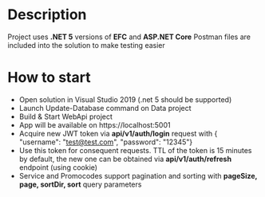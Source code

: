 # Description
Project uses **.NET 5** versions of **EFC** and **ASP.NET Core**
Postman files are included into the solution to make testing easier
# How to start
- Open solution in Visual Studio 2019 (.net 5 should be supported)
- Launch Update-Database command on Data project
- Build & Start WebApi project
- App will be available on https://localhost:5001
- Acquire new JWT token via **api/v1/auth/login** request with { "username": "test@test.com", "password": "12345"}
- Use this token for consequent requests. TTL of the token is 15 minutes by default, the new one can be obtained via  **api/v1/auth/refresh** endpoint (using cookie)
- Service and Promocodes support pagination and sorting with **pageSize, page, sortDir, sort** query parameters